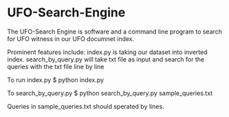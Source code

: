 # UFO-Search-Engine

The UFO-Search Engine is software and a command line program to search for UFO witness in our UFO documnet index.

Prominent features include:
index.py is taking our dataset into inverted index.
search_by_query.py will take txt file as input and search for the queries with the txt file line by line


To run index.py
$ python index.py

To search_by_query.py
$ python search_by_query.py sample_queries.txt

Queries in sample_queries.txt should sperated by lines.



